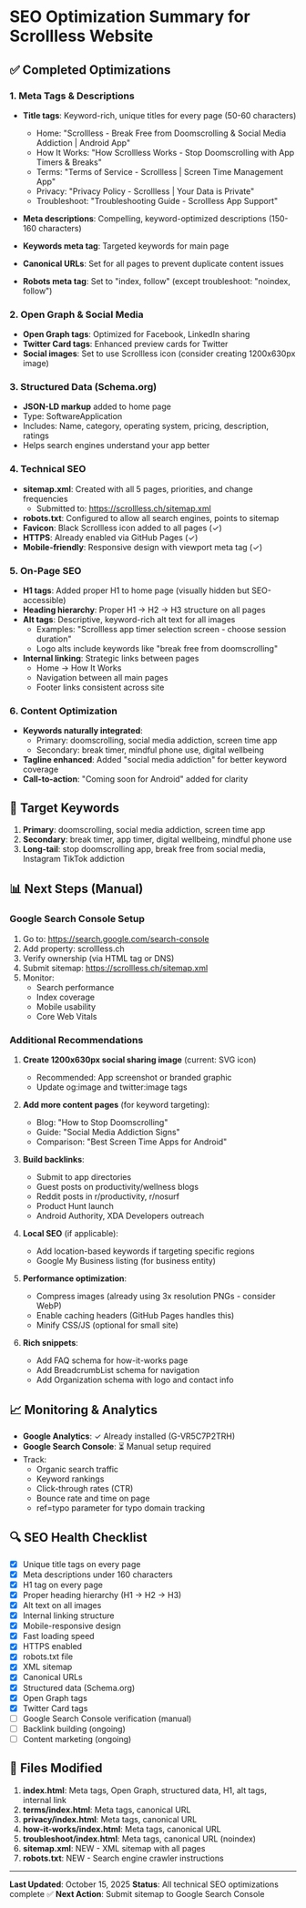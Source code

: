 # SEO Optimization Summary for Scrollless Website

## ✅ Completed Optimizations

### 1. Meta Tags & Descriptions
- **Title tags**: Keyword-rich, unique titles for every page (50-60 characters)
  - Home: "Scrollless - Break Free from Doomscrolling & Social Media Addiction | Android App"
  - How It Works: "How Scrollless Works - Stop Doomscrolling with App Timers & Breaks"
  - Terms: "Terms of Service - Scrollless | Screen Time Management App"
  - Privacy: "Privacy Policy - Scrollless | Your Data is Private"
  - Troubleshoot: "Troubleshooting Guide - Scrollless App Support"

- **Meta descriptions**: Compelling, keyword-optimized descriptions (150-160 characters)
- **Keywords meta tag**: Targeted keywords for main page
- **Canonical URLs**: Set for all pages to prevent duplicate content issues
- **Robots meta tag**: Set to "index, follow" (except troubleshoot: "noindex, follow")

### 2. Open Graph & Social Media
- **Open Graph tags**: Optimized for Facebook, LinkedIn sharing
- **Twitter Card tags**: Enhanced preview cards for Twitter
- **Social images**: Set to use Scrollless icon (consider creating 1200x630px image)

### 3. Structured Data (Schema.org)
- **JSON-LD markup** added to home page
- Type: SoftwareApplication
- Includes: Name, category, operating system, pricing, description, ratings
- Helps search engines understand your app better

### 4. Technical SEO
- **sitemap.xml**: Created with all 5 pages, priorities, and change frequencies
  - Submitted to: https://scrollless.ch/sitemap.xml
- **robots.txt**: Configured to allow all search engines, points to sitemap
- **Favicon**: Black Scrollless icon added to all pages (✓)
- **HTTPS**: Already enabled via GitHub Pages (✓)
- **Mobile-friendly**: Responsive design with viewport meta tag (✓)

### 5. On-Page SEO
- **H1 tags**: Added proper H1 to home page (visually hidden but SEO-accessible)
- **Heading hierarchy**: Proper H1 → H2 → H3 structure on all pages
- **Alt tags**: Descriptive, keyword-rich alt text for all images
  - Examples: "Scrollless app timer selection screen - choose session duration"
  - Logo alts include keywords like "break free from doomscrolling"
- **Internal linking**: Strategic links between pages
  - Home → How It Works
  - Navigation between all main pages
  - Footer links consistent across site

### 6. Content Optimization
- **Keywords naturally integrated**:
  - Primary: doomscrolling, social media addiction, screen time app
  - Secondary: break timer, mindful phone use, digital wellbeing
- **Tagline enhanced**: Added "social media addiction" for better keyword coverage
- **Call-to-action**: "Coming soon for Android" added for clarity

## 🎯 Target Keywords
1. **Primary**: doomscrolling, social media addiction, screen time app
2. **Secondary**: break timer, app timer, digital wellbeing, mindful phone use
3. **Long-tail**: stop doomscrolling app, break free from social media, Instagram TikTok addiction

## 📊 Next Steps (Manual)

### Google Search Console Setup
1. Go to: https://search.google.com/search-console
2. Add property: scrollless.ch
3. Verify ownership (via HTML tag or DNS)
4. Submit sitemap: https://scrollless.ch/sitemap.xml
5. Monitor:
   - Search performance
   - Index coverage
   - Mobile usability
   - Core Web Vitals

### Additional Recommendations
1. **Create 1200x630px social sharing image** (current: SVG icon)
   - Recommended: App screenshot or branded graphic
   - Update og:image and twitter:image tags

2. **Add more content pages** (for keyword targeting):
   - Blog: "How to Stop Doomscrolling"
   - Guide: "Social Media Addiction Signs"
   - Comparison: "Best Screen Time Apps for Android"

3. **Build backlinks**:
   - Submit to app directories
   - Guest posts on productivity/wellness blogs
   - Reddit posts in r/productivity, r/nosurf
   - Product Hunt launch
   - Android Authority, XDA Developers outreach

4. **Local SEO** (if applicable):
   - Add location-based keywords if targeting specific regions
   - Google My Business listing (for business entity)

5. **Performance optimization**:
   - Compress images (already using 3x resolution PNGs - consider WebP)
   - Enable caching headers (GitHub Pages handles this)
   - Minify CSS/JS (optional for small site)

6. **Rich snippets**:
   - Add FAQ schema for how-it-works page
   - Add BreadcrumbList schema for navigation
   - Add Organization schema with logo and contact info

## 📈 Monitoring & Analytics
- **Google Analytics**: ✓ Already installed (G-VR5C7P2TRH)
- **Google Search Console**: ⏳ Manual setup required
- Track:
  - Organic search traffic
  - Keyword rankings
  - Click-through rates (CTR)
  - Bounce rate and time on page
  - ref=typo parameter for typo domain tracking

## 🔍 SEO Health Checklist
- [x] Unique title tags on every page
- [x] Meta descriptions under 160 characters
- [x] H1 tag on every page
- [x] Proper heading hierarchy (H1 → H2 → H3)
- [x] Alt text on all images
- [x] Internal linking structure
- [x] Mobile-responsive design
- [x] Fast loading speed
- [x] HTTPS enabled
- [x] robots.txt file
- [x] XML sitemap
- [x] Canonical URLs
- [x] Structured data (Schema.org)
- [x] Open Graph tags
- [x] Twitter Card tags
- [ ] Google Search Console verification (manual)
- [ ] Backlink building (ongoing)
- [ ] Content marketing (ongoing)

## 📝 Files Modified
1. **index.html**: Meta tags, Open Graph, structured data, H1, alt tags, internal link
2. **terms/index.html**: Meta tags, canonical URL
3. **privacy/index.html**: Meta tags, canonical URL
4. **how-it-works/index.html**: Meta tags, canonical URL
5. **troubleshoot/index.html**: Meta tags, canonical URL (noindex)
6. **sitemap.xml**: NEW - XML sitemap with all pages
7. **robots.txt**: NEW - Search engine crawler instructions

---

**Last Updated**: October 15, 2025
**Status**: All technical SEO optimizations complete ✅
**Next Action**: Submit sitemap to Google Search Console